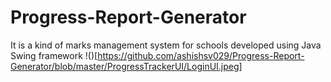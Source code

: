 # Progress-Report-Generator
It is a kind of marks management system for schools developed using Java Swing framework
!()[https://github.com/ashishsv029/Progress-Report-Generator/blob/master/ProgressTrackerUI/LoginUI.jpeg]
